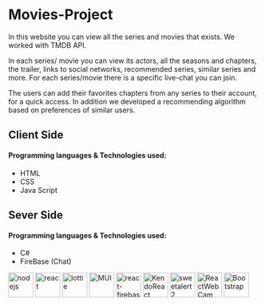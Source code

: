 # Movies-Project
In this website you can view all the series and movies that exists.
We worked with TMDB API.

In each series/ movie you can view its actors, all the seasons and chapters, the trailer, links to social networks, recommended series, similar series and more.
For each series/movie there is a specific live-chat you can join.

The users can add their favorites chapters from any series to their account, for a quick access. 
In addition we developed a recommending algorithm based on preferences of similar users. 

## Client Side
#### Programming languages & Technologies used:
- HTML
- CSS
- Java Script

## Sever Side
#### Programming languages & Technologies used:
- C#
- FireBase (Chat)


<div>
<img src="https://img.icons8.com/fluency/344/node-js.png" title="nodejs" **alt="nodejs" width="50" height="50"/>
<img src="https://img.icons8.com/officel/344/react.png" title="react" **alt="react" width="50" height="50"/>
<img src="https://avatars.githubusercontent.com/u/71153457?s=280&v=4" title="lottie" **alt="lottie" width="50" height="50"/>
<img src="https://mui.com/static/logo.png" title="MUI" **alt="MUI" width="50" height="50"/>
<img src="https://img.icons8.com/color/900/firebase.png" title="react-firebase" **alt="react-firebase" width="50" height="50"/>
<img src="https://avatars.githubusercontent.com/u/568561?v=4" title="KendoReact" **alt="KendoReact" width="50" height="50"/>
<img src="https://avatars.githubusercontent.com/u/35137722?s=280&v=4" title="sweetalert2" **alt="sweetalert2" width="50" height="50"/>
<img src="https://proj.ruppin.ac.il/bgroup57/test2/tar1/ReactWebcam.png" title="ReactWebCam" **alt="ReactWebCam" width="50" height="50"/>
<img src="https://img.icons8.com/color/344/bootstrap.png" title="Bootstrap" **alt="Bootstrap" width="50" height="50"/>
</div>
